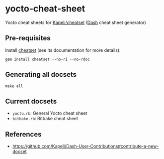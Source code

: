 # yocto-cheat-sheet

Yocto cheat sheets for [Kapeli/cheatset](https://github.com/Kapeli/cheatset) ([Dash](https://kapeli.com/dash) cheat sheet generator)

## Pre-requisites

Install [cheatset](https://github.com/Kapeli/cheatset) (see its documentation for more details):

```shell
gem install cheatset --no-ri --no-rdoc
```

## Generating all docsets

```shell
make all
```

## Current docsets

 * `yocto.rb`: General Yocto cheat sheet
 * `bitbake.rb`: Bitbake cheat sheet

## References

 * https://github.com/Kapeli/Dash-User-Contributions#contribute-a-new-docset
